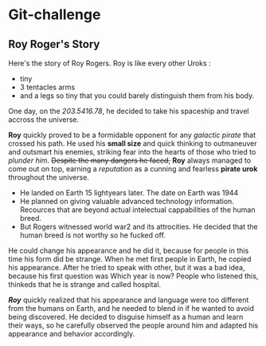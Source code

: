 # Git-challenge


## Roy Roger's Story

Here's the story of Roy Rogers. Roy is like every other Uroks :

- tiny
- 3 tentacles arms
- and a legs so tiny that you could barely distinguish them from his body.

One day, on the _203.5416.78_, he decided to take his spaceship and travel accross the universe.

**Roy** quickly proved to be a formidable opponent for any _galactic pirate_ that crossed his path. He used his **small size** and quick thinking to outmaneuver and outsmart his enemies, striking fear into the hearts of those who tried to _plunder him_. ~~Despite the many dangers he faced,~~ **Roy** always managed to come out on top, earning a _reputation_ as a cunning and fearless **pirate urok** throughout the universe.

- He landed on Earth 15 lightyears later. The date on Earth was 1944
- He planned on giving valuable advanced technology information. Recources that are beyond actual intelectual cappabilities of the human breed.
- But Rogers witnessed world war2 and its attrocities. He decided that the human breed is not worthy so he fucked off.

He could change his appearance and he did it, because for people in this time his form did be strange. When he met first people in Earth, he copied his appearance. After he tried to speak with other, but it was a bad idea, because his first question was Which year is now? People who listened this, thinkeds that he is strange and called hospital.

***Roy*** quickly realized that his appearance and language were too different from the humans on Earth, and he needed to blend in if he wanted to avoid being discovered. He decided to disguise himself as a human and learn their ways, so he carefully observed the people around him and adapted his appearance and behavior accordingly.



